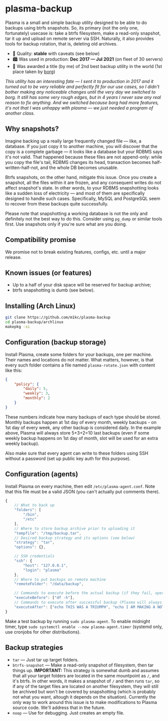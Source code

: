 # plasma-backup

Plasma is a small and simple backup utility designed to be able to do backups using btrfs snapshots. So, its primary (not the only one, fortunately) usecase is: take a btrfs filesystem, make a read-only snapshot, tar it up and upload on remote server via SSH. Naturally, it also provides tools for backup rotation, that is, deleting old archives.

* :wrench: Quality: **stable** with caveats (see below)
* :cityscape: Was used in production: **Dec 2017 — Jul 2021** (on fleet of 30 servers)
* :2nd_place_medal: Was awarded a title (by me) of 2nd best backup utility in the world (1st place taken by [borg](https://borgbackup.readthedocs.io))

_This utility has an interesting fate — I sent it to production in 2017 and it turned out to be very reliable and perfectly fit for our use cases, so I didn't bother making any noticeable changes until the very day we switched to borg. It still has some very rough edges, but in 4 years I never saw any real reason to fix anything. And we switched because borg had more features, it's not that I was unhappy with plasma — we just needed a program of another class._


## Why snapshots?

Imagine backing up a really large frequently changed file&nbsp;&mdash; like, a database. If you just copy it to another machine, you will discover that the copy is a complete garbage&nbsp;&mdash; it looks like a database but your RDBMS says it's not valid. That happened because these files are not append-only: while you copy the file's tail, RDBMS changes its head, transaction becomes half-written-half-not, and the whole DB becomes unusable.

Btrfs snapshots, on the other hand, mitigate this issue. Once you create a snapshot, all the files within it are frozen, and any consequent writes do not affect snapshot's state. In other words, to your RDBMS snapshotting looks like a sudden loss of electricity&nbsp;&mdash; and most of them are specifically designed to handle such cases. Specifically, MySQL and PostgreSQL seem to recover from these backups quite successfully.

Please note that snapshotting a working database is not the only and definitely not the best way to do this. Consider using `pg_dump` or similar tools first. Use snapshots only if you're sure what are you doing.


## Compatibility promise

We promise not to break existing features, configs, etc. until a major release.

## Known issues (or features)

* Up to a half of your disk space will be reserved for backup archive;
* btrfs snapshotting is dumb (see below).


## Installing (Arch Linux)

```sh
git clone https://github.com/m1kc/plasma-backup
cd plasma-backup/archlinux
makepkg -si
```


## Configuration (backup storage)

Install Plasma, create some folders for your backups, one per machine. Their names and locations do not matter. What matters, however, is that every such folder contains a file named `plasma-rotate.json` with content like this:

```json
{
    "policy": {
        "daily": 5,
        "weekly": 3,
        "monthly": 2
    }
}
```

These numbers indicate how many backups of each type should be stored. Monthly backups happen at 1st day of every month, weekly backups - on 1st day of every week, any other backup is considered daily. In the example above, Plasma will always store 5+3+2=10 last backups (even if some weekly backup happens on 1st day of month, slot will be used for an extra weekly backup).

Also make sure that every agent can write to these folders using SSH without a password (set up public key auth for this purpose).


## Configuration (agents)

Install Plasma on every machine, then edit `/etc/plasma-agent.conf`. Note that this file must be a valid JSON (you can't actually put comments there).

```js
{
    // What to back up
    "folders": [
        "/bin",
        "/etc"
    ],
    // Where to store backup archive prior to uploading it
    "tempfile": "/tmp/backup.tar",
    // Desired backup strategy and its options (see below)
    "strategy": "tar",
    "options": {},

    // SSH credentials
    "ssh": {
        "host": "127.0.0.1",
        "login": "plasma"
    },
    // Where to put backups on remote machine
    "remoteFolder": "/data/backup",

    // Commands to execute before the actual backup (if they fail, operation is canceled)
    "executeBefore": ["df -h"],
    // Commands to execute after successful backup (Plasma will always execute all of them, no matter if they fail or not)
    "executeAfter": ["echo THIS WAS A TRIUMPH", "echo I AM MAKING A NOTE HERE: HUGE SUCCESS"]
}
```

Make a test backup by running `sudo plasma-agent`. To enable midnight timer, type `sudo systemctl enable --now plasma-agent.timer` (systemd only, use cronjobs for other distributions).


## Backup strategies

* `tar` &mdash; Just tar up target folders.
* `btrfs-snapshot` &mdash; Make a read-only snapshot of filesystem, then tar things up. **IMPORTANT:** This strategy is somewhat dumb and assumes that all your target folders are located in the same mountpoint as `/`, and it's btrfs. In other words, it makes a snapshot of `/` and then runs `tar`, so if any of the target files are located on another filesystem, they will still be archived but won't be covered by snapshotting (which is probably not what you want, altough it depends on the situation). Currently the only way to work around this issue is to make modifications to Plasma source code. We'll address that in the future.
* `noop` &mdash; Use for debugging. Just creates an empty file.
